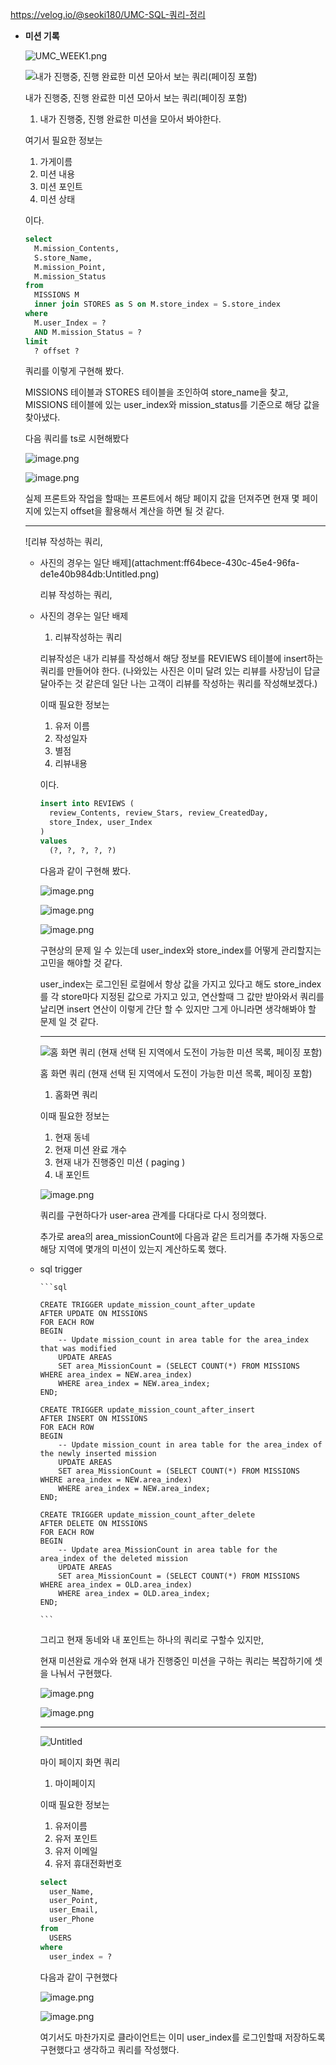 <https://velog.io/@seoki180/UMC-SQL-쿼리-정리>

- **미션 기록**

    ![UMC_WEEK1.png](attachment:4db35583-339d-4688-833a-4078a8f23e60:UMC_WEEK1.png)

    ![내가 진행중, 진행 완료한 미션 모아서 보는 쿼리(페이징 포함)](attachment:fb2c37cf-9eb2-4e18-b21c-af42c1dd2cc0:Untitled.png)

    내가 진행중, 진행 완료한 미션 모아서 보는 쿼리(페이징 포함)

    1. 내가 진행중, 진행 완료한 미션을 모아서 봐야한다.

    여기서 필요한 정보는

    1. 가게이름
    2. 미션 내용
    3. 미션 포인트
    4. 미션 상태

    이다.

    ```sql
    select 
      M.mission_Contents, 
      S.store_Name, 
      M.mission_Point, 
      M.mission_Status 
    from 
      MISSIONS M 
      inner join STORES as S on M.store_index = S.store_index 
    where 
      M.user_Index = ? 
      AND M.mission_Status = ? 
    limit 
      ? offset ?
    ```

    쿼리를 이렇게 구현해 봤다.

    MISSIONS 테이블과 STORES 테이블을 조인하여 store_name을 찾고, MISSIONS 테이블에 있는 user_index와 mission_status를 기준으로 해당 값을 찾아냈다.

    다음 쿼리를 ts로 시현해봤다

    ![image.png](attachment:37216cd4-80cf-40e7-99ad-5ce4878c703d:image.png)

    ![image.png](attachment:583d7b10-fca6-41b6-b6a6-483e33857821:image.png)

    실제 프론트와 작업을 할때는 프론트에서 해당 페이지 값을 던져주면 현재 몇 페이지에 있는지 offset을 활용해서 계산을 하면 될 것 같다.

    ---

    ![리뷰 작성하는 쿼리,
  - 사진의 경우는 일단 배제](attachment:ff64bece-430c-45e4-96fa-de1e40b984db:Untitled.png)

    리뷰 작성하는 쿼리,
  - 사진의 경우는 일단 배제

    1. 리뷰작성하는 쿼리

    리뷰작성은 내가 리뷰를 작성해서 해당 정보를 REVIEWS 테이블에 insert하는 쿼리를 만들어야 한다. (나와있는 사진은 이미 달려 있는 리뷰를 사장님이 답글 달아주는 것 같은데 일단 나는 고객이 리뷰를 작성하는 쿼리를 작성해보겠다.)

    이때 필요한 정보는

    1. 유저 이름
    2. 작성일자
    3. 별점
    4. 리뷰내용

    이다.

    ```sql
    insert into REVIEWS (
      review_Contents, review_Stars, review_CreatedDay, 
      store_Index, user_Index
    ) 
    values 
      (?, ?, ?, ?, ?)
    
    ```

    다음과 같이 구현해 봤다.

    ![image.png](attachment:feb70ba6-8238-4f29-83cd-77291bc7cdc8:image.png)

    ![image.png](attachment:61468255-1187-4054-9b02-bab8c41aa8b2:image.png)

    ![image.png](attachment:5fc3142a-f98d-4273-b9ea-f186ee5934e4:image.png)

    구현상의 문제 일 수 있는데 user_index와 store_index를 어떻게 관리할지는 고민을 해야할 것 같다.

    user_index는 로그인된 로컬에서 항상 값을 가지고 있다고 해도 store_index를 각 store마다 지정된 값으로 가지고 있고, 연산할때 그 값만 받아와서 쿼리를 날리면 insert 연산이 이렇게 간단 할 수 있지만 그게 아니라면 생각해봐야 할 문제 일 것 같다.

    ---

    ![홈 화면 쿼리
    (현재 선택 된 지역에서 도전이 가능한 미션 목록, 페이징 포함)](attachment:6ad90e83-6e2e-4f56-8779-82d16c7f7303:Untitled.png)

    홈 화면 쿼리
    (현재 선택 된 지역에서 도전이 가능한 미션 목록, 페이징 포함)

    1. 홈화면 쿼리

    이때 필요한 정보는

    1. 현재 동네
    2. 현재 미션 완료 개수
    3. 현재 내가 진행중인 미션 ( paging )
    4. 내 포인트

    ![image.png](attachment:56e0bb36-6698-4e7b-a3c3-2b36b572f2c3:image.png)

    쿼리를 구현하다가 user-area 관계를 다대다로 다시 정의했다.

    추가로 area의 area_missionCount에 다음과 같은 트리거를 추가해 자동으로 해당 지역에 몇개의 미션이 있는지 계산하도록 했다.

  - sql trigger

        ```sql
        
        CREATE TRIGGER update_mission_count_after_update
        AFTER UPDATE ON MISSIONS
        FOR EACH ROW
        BEGIN
            -- Update mission_count in area table for the area_index that was modified
            UPDATE AREAS
            SET area_MissionCount = (SELECT COUNT(*) FROM MISSIONS WHERE area_index = NEW.area_index)
            WHERE area_index = NEW.area_index;
        END;
        
        CREATE TRIGGER update_mission_count_after_insert
        AFTER INSERT ON MISSIONS
        FOR EACH ROW
        BEGIN
            -- Update mission_count in area table for the area_index of the newly inserted mission
            UPDATE AREAS
            SET area_MissionCount = (SELECT COUNT(*) FROM MISSIONS WHERE area_index = NEW.area_index)
            WHERE area_index = NEW.area_index;
        END;
        
        CREATE TRIGGER update_mission_count_after_delete
        AFTER DELETE ON MISSIONS
        FOR EACH ROW
        BEGIN
            -- Update area_MissionCount in area table for the area_index of the deleted mission
            UPDATE AREAS
            SET area_MissionCount = (SELECT COUNT(*) FROM MISSIONS WHERE area_index = OLD.area_index)
            WHERE area_index = OLD.area_index;
        END;
        
        ```

    그리고 현재 동네와 내 포인트는 하나의 쿼리로 구할수 있지만,

    현재 미션완료 개수와 현재 내가 진행중인 미션을 구하는 쿼리는 복잡하기에 셋을 나눠서 구현했다.

    ![image.png](attachment:2a9b0062-21db-4b00-bd09-4c3467638793:image.png)

    ![image.png](attachment:aad360c4-4a3b-48b3-b789-419218c1a355:image.png)

    ---

    ![Untitled](attachment:2d736cd4-e3ab-4c55-9b1d-ad818cc22dbf:Untitled.png)

    마이 페이지 화면 쿼리

    1. 마이페이지

    이때 필요한 정보는

    1. 유저이름
    2. 유저 포인트
    3. 유저 이메일
    4. 유저 휴대전화번호

    ```sql
    select 
      user_Name, 
      user_Point, 
      user_Email, 
      user_Phone 
    from 
      USERS 
    where 
      user_index = ?
    
    ```

    다음과 같이 구현했다

    ![image.png](attachment:cbd3753e-85da-4f84-8d9b-bd8c811713df:image.png)

    ![image.png](attachment:06393ab7-4b0e-48c3-b8fe-b5818ff7579c:image.png)

    여기서도 마찬가지로 클라이언트는 이미 user_index를 로그인할때 저장하도록 구현했다고 생각하고 쿼리를 작성했다.
